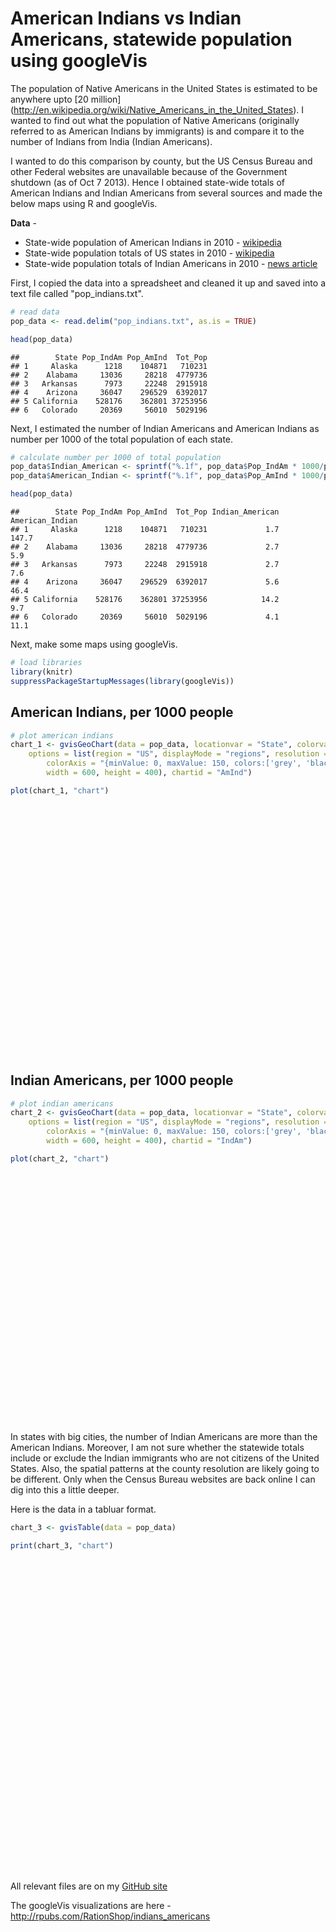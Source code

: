 American Indians vs Indian Americans, statewide population using googleVis
========================================================

The population of Native Americans in the United States is estimated to be anywhere upto [20 million] (http://en.wikipedia.org/wiki/Native_Americans_in_the_United_States). I wanted to find out what the population of Native Americans (originally referred to as American Indians by immigrants) is and compare it to the number of Indians from India (Indian Americans).

I wanted to do this comparison by county, but the US Census Bureau and other Federal websites are unavailable because of the Government shutdown (as of Oct 7 2013). Hence I obtained state-wide totals of American Indians and Indian Americans from several sources and made the below maps using R and googleVis.

**Data** - 
* State-wide population of American Indians in 2010 - [wikipedia](http://en.wikipedia.org/wiki/Native_Americans_in_the_United_States)
* State-wide population totals of US states in 2010 - [wikipedia](http://en.wikipedia.org/wiki/List_of_U.S._states_and_territories_by_population)
* State-wide population totals of Indian Americans in 2010 - [news article](http://www.indiawest.com/news/3783-analysis-of-the-indian-american-community-from-census-2010-data.html)

First, I copied the data into a spreadsheet and cleaned it up and saved into a text file called "pop_indians.txt".


```r
# read data
pop_data <- read.delim("pop_indians.txt", as.is = TRUE)

head(pop_data)
```

```
##        State Pop_IndAm Pop_AmInd  Tot_Pop
## 1     Alaska      1218    104871   710231
## 2    Alabama     13036     28218  4779736
## 3   Arkansas      7973     22248  2915918
## 4    Arizona     36047    296529  6392017
## 5 California    528176    362801 37253956
## 6   Colorado     20369     56010  5029196
```


Next, I estimated the number of Indian Americans and American Indians as number per 1000 of the total population of each state.


```r
# calculate number per 1000 of total population
pop_data$Indian_American <- sprintf("%.1f", pop_data$Pop_IndAm * 1000/pop_data$Tot_Pop)
pop_data$American_Indian <- sprintf("%.1f", pop_data$Pop_AmInd * 1000/pop_data$Tot_Pop)

head(pop_data)
```

```
##        State Pop_IndAm Pop_AmInd  Tot_Pop Indian_American American_Indian
## 1     Alaska      1218    104871   710231             1.7           147.7
## 2    Alabama     13036     28218  4779736             2.7             5.9
## 3   Arkansas      7973     22248  2915918             2.7             7.6
## 4    Arizona     36047    296529  6392017             5.6            46.4
## 5 California    528176    362801 37253956            14.2             9.7
## 6   Colorado     20369     56010  5029196             4.1            11.1
```


Next, make some maps using googleVis.


```r
# load libraries
library(knitr)
suppressPackageStartupMessages(library(googleVis))
```


American Indians, per 1000 people
-----------------


```r
# plot american indians
chart_1 <- gvisGeoChart(data = pop_data, locationvar = "State", colorvar = "American_Indian", 
    options = list(region = "US", displayMode = "regions", resolution = "provinces", 
        colorAxis = "{minValue: 0, maxValue: 150, colors:['grey', 'black', 'green', 'blue', 'violet']}", 
        width = 600, height = 400), chartid = "AmInd")

plot(chart_1, "chart")
```

<!-- GeoChart generated in R 3.0.2 by googleVis 0.4.5 package -->
<!-- Sun Oct 20 21:05:11 2013 -->


<!-- jsHeader -->
<script type="text/javascript">
 
// jsData 
function gvisDataAmInd () {
var data = new google.visualization.DataTable();
var datajson =
[
 [
 "Alaska",
147.7 
],
[
 "Alabama",
5.9 
],
[
 "Arkansas",
7.6 
],
[
 "Arizona",
46.4 
],
[
 "California",
9.7 
],
[
 "Colorado",
11.1 
],
[
 "Connecticut",
3.1 
],
[
 "District of Columbia",
3.5 
],
[
 "Delaware",
4.7 
],
[
 "Florida",
3.8 
],
[
 "Georgia",
3.3 
],
[
 "Hawaii",
3.1 
],
[
 "Iowa",
3.6 
],
[
 "Idaho",
13.7 
],
[
 "Illinois",
3.4 
],
[
 "Indiana",
2.8 
],
[
 "Kansas",
9.9 
],
[
 "Kentucky",
2.3 
],
[
 "Louisiana",
6.7 
],
[
 "Massachusetts",
2.9 
],
[
 "Maryland",
3.5 
],
[
 "Maine",
6.5 
],
[
 "Michigan",
6.3 
],
[
 "Minnesota",
11.5 
],
[
 "Missouri",
4.6 
],
[
 "Mississippi",
5.1 
],
[
 "Montana",
63.2 
],
[
 "North Carolina",
12.8 
],
[
 "North Dakota",
54.4 
],
[
 "Nebraska",
10.1 
],
[
 "New Hampshire",
2.4 
],
[
 "New Jersey",
3.3 
],
[
 "New Mexico",
93.8 
],
[
 "Nevada",
11.9 
],
[
 "New York",
5.5 
],
[
 "Ohio",
2.2 
],
[
 "Oklahoma",
85.8 
],
[
 "Oregon",
13.9 
],
[
 "Pennsylvania",
2.1 
],
[
 "Rhode Island",
5.8 
],
[
 "South Carolina",
4.2 
],
[
 "South Dakota",
88.2 
],
[
 "Tennessee",
3.2 
],
[
 "Texas",
6.8 
],
[
 "Utah",
11.9 
],
[
 "Virginia",
3.7 
],
[
 "Vermont",
3.5 
],
[
 "Washington",
15.4 
],
[
 "Wisconsin",
9.6 
],
[
 "West Virginia",
2 
],
[
 "Wyoming",
23.7 
] 
];
data.addColumn('string','State');
data.addColumn('number','American_Indian');
data.addRows(datajson);
return(data);
}
 
// jsDrawChart
function drawChartAmInd() {
var data = gvisDataAmInd();
var options = {};
options["width"] =    600;
options["height"] =    400;
options["region"] = "US";
options["displayMode"] = "regions";
options["resolution"] = "provinces";
options["colorAxis"] = {minValue: 0, maxValue: 150, colors:['grey', 'black', 'green', 'blue', 'violet']};

    var chart = new google.visualization.GeoChart(
    document.getElementById('AmInd')
    );
    chart.draw(data,options);
    

}
  
 
// jsDisplayChart
(function() {
var pkgs = window.__gvisPackages = window.__gvisPackages || [];
var callbacks = window.__gvisCallbacks = window.__gvisCallbacks || [];
var chartid = "geochart";
  
// Manually see if chartid is in pkgs (not all browsers support Array.indexOf)
var i, newPackage = true;
for (i = 0; newPackage && i < pkgs.length; i++) {
if (pkgs[i] === chartid)
newPackage = false;
}
if (newPackage)
  pkgs.push(chartid);
  
// Add the drawChart function to the global list of callbacks
callbacks.push(drawChartAmInd);
})();
function displayChartAmInd() {
  var pkgs = window.__gvisPackages = window.__gvisPackages || [];
  var callbacks = window.__gvisCallbacks = window.__gvisCallbacks || [];
  window.clearTimeout(window.__gvisLoad);
  // The timeout is set to 100 because otherwise the container div we are
  // targeting might not be part of the document yet
  window.__gvisLoad = setTimeout(function() {
  var pkgCount = pkgs.length;
  google.load("visualization", "1", { packages:pkgs, callback: function() {
  if (pkgCount != pkgs.length) {
  // Race condition where another setTimeout call snuck in after us; if
  // that call added a package, we must not shift its callback
  return;
}
while (callbacks.length > 0)
callbacks.shift()();
} });
}, 100);
}
 
// jsFooter
</script>
 
<!-- jsChart -->  
<script type="text/javascript" src="https://www.google.com/jsapi?callback=displayChartAmInd"></script>
 
<!-- divChart -->
  
<div id="AmInd"
  style="width: 600px; height: 400px;">
</div>


Indian Americans, per 1000 people
-----------------

```r
# plot indian americans
chart_2 <- gvisGeoChart(data = pop_data, locationvar = "State", colorvar = "Indian_American", 
    options = list(region = "US", displayMode = "regions", resolution = "provinces", 
        colorAxis = "{minValue: 0, maxValue: 150, colors:['grey', 'black', 'green', 'blue', 'violet']}", 
        width = 600, height = 400), chartid = "IndAm")

plot(chart_2, "chart")
```

<!-- GeoChart generated in R 3.0.2 by googleVis 0.4.5 package -->
<!-- Sun Oct 20 21:05:11 2013 -->


<!-- jsHeader -->
<script type="text/javascript">
 
// jsData 
function gvisDataIndAm () {
var data = new google.visualization.DataTable();
var datajson =
[
 [
 "Alaska",
1.7 
],
[
 "Alabama",
2.7 
],
[
 "Arkansas",
2.7 
],
[
 "Arizona",
5.6 
],
[
 "California",
14.2 
],
[
 "Colorado",
4.1 
],
[
 "Connecticut",
13 
],
[
 "District of Columbia",
8.7 
],
[
 "Delaware",
12.7 
],
[
 "Florida",
6.8 
],
[
 "Georgia",
9.9 
],
[
 "Hawaii",
1.6 
],
[
 "Iowa",
3.6 
],
[
 "Idaho",
1.4 
],
[
 "Illinois",
14.7 
],
[
 "Indiana",
4.3 
],
[
 "Kansas",
4.9 
],
[
 "Kentucky",
2.9 
],
[
 "Louisiana",
2.5 
],
[
 "Massachusetts",
11.8 
],
[
 "Maryland",
13.7 
],
[
 "Maine",
1.5 
],
[
 "Michigan",
7.8 
],
[
 "Minnesota",
6.2 
],
[
 "Missouri",
3.9 
],
[
 "Mississippi",
1.9 
],
[
 "Montana",
0.6 
],
[
 "North Carolina",
6 
],
[
 "North Dakota",
2.3 
],
[
 "Nebraska",
3.2 
],
[
 "New Hampshire",
6.3 
],
[
 "New Jersey",
33.2 
],
[
 "New Mexico",
2.2 
],
[
 "Nevada",
4.3 
],
[
 "New York",
16.2 
],
[
 "Ohio",
5.6 
],
[
 "Oklahoma",
3.2 
],
[
 "Oregon",
4.4 
],
[
 "Pennsylvania",
8.1 
],
[
 "Rhode Island",
4.4 
],
[
 "South Carolina",
3.4 
],
[
 "South Dakota",
1.4 
],
[
 "Tennessee",
3.8 
],
[
 "Texas",
9.8 
],
[
 "Utah",
2.2 
],
[
 "Virginia",
13 
],
[
 "Vermont",
2.2 
],
[
 "Washington",
9.1 
],
[
 "Wisconsin",
4 
],
[
 "West Virginia",
1.8 
],
[
 "Wyoming",
1 
] 
];
data.addColumn('string','State');
data.addColumn('number','Indian_American');
data.addRows(datajson);
return(data);
}
 
// jsDrawChart
function drawChartIndAm() {
var data = gvisDataIndAm();
var options = {};
options["width"] =    600;
options["height"] =    400;
options["region"] = "US";
options["displayMode"] = "regions";
options["resolution"] = "provinces";
options["colorAxis"] = {minValue: 0, maxValue: 150, colors:['grey', 'black', 'green', 'blue', 'violet']};

    var chart = new google.visualization.GeoChart(
    document.getElementById('IndAm')
    );
    chart.draw(data,options);
    

}
  
 
// jsDisplayChart
(function() {
var pkgs = window.__gvisPackages = window.__gvisPackages || [];
var callbacks = window.__gvisCallbacks = window.__gvisCallbacks || [];
var chartid = "geochart";
  
// Manually see if chartid is in pkgs (not all browsers support Array.indexOf)
var i, newPackage = true;
for (i = 0; newPackage && i < pkgs.length; i++) {
if (pkgs[i] === chartid)
newPackage = false;
}
if (newPackage)
  pkgs.push(chartid);
  
// Add the drawChart function to the global list of callbacks
callbacks.push(drawChartIndAm);
})();
function displayChartIndAm() {
  var pkgs = window.__gvisPackages = window.__gvisPackages || [];
  var callbacks = window.__gvisCallbacks = window.__gvisCallbacks || [];
  window.clearTimeout(window.__gvisLoad);
  // The timeout is set to 100 because otherwise the container div we are
  // targeting might not be part of the document yet
  window.__gvisLoad = setTimeout(function() {
  var pkgCount = pkgs.length;
  google.load("visualization", "1", { packages:pkgs, callback: function() {
  if (pkgCount != pkgs.length) {
  // Race condition where another setTimeout call snuck in after us; if
  // that call added a package, we must not shift its callback
  return;
}
while (callbacks.length > 0)
callbacks.shift()();
} });
}, 100);
}
 
// jsFooter
</script>
 
<!-- jsChart -->  
<script type="text/javascript" src="https://www.google.com/jsapi?callback=displayChartIndAm"></script>
 
<!-- divChart -->
  
<div id="IndAm"
  style="width: 600px; height: 400px;">
</div>



In states with big cities, the number of Indian Americans are more than the American Indians. Moreover, I am not sure whether the statewide totals include or exclude the Indian immigrants who are not citizens of the United States. Also, the spatial patterns at the county resolution are likely going to be different. Only when the Census Bureau websites are back online I can dig into this a little deeper.

Here is the data in a tabluar format.


```r
chart_3 <- gvisTable(data = pop_data)

print(chart_3, "chart")
```

<!-- Table generated in R 3.0.2 by googleVis 0.4.5 package -->
<!-- Sun Oct 20 21:05:11 2013 -->


<!-- jsHeader -->
<script type="text/javascript">
 
// jsData 
function gvisDataTableID31d06aa139ab () {
var data = new google.visualization.DataTable();
var datajson =
[
 [
 "Alaska",
1218,
104871,
710231,
"1.7",
"147.7" 
],
[
 "Alabama",
13036,
28218,
4779736,
"2.7",
"5.9" 
],
[
 "Arkansas",
7973,
22248,
2915918,
"2.7",
"7.6" 
],
[
 "Arizona",
36047,
296529,
6392017,
"5.6",
"46.4" 
],
[
 "California",
528176,
362801,
37253956,
"14.2",
"9.7" 
],
[
 "Colorado",
20369,
56010,
5029196,
"4.1",
"11.1" 
],
[
 "Connecticut",
46415,
11256,
3574097,
"13.0",
"3.1" 
],
[
 "District of Columbia",
5214,
2079,
601723,
"8.7",
"3.5" 
],
[
 "Delaware",
11424,
4181,
897934,
"12.7",
"4.7" 
],
[
 "Florida",
128735,
71458,
18801310,
"6.8",
"3.8" 
],
[
 "Georgia",
96116,
32151,
9687653,
"9.9",
"3.3" 
],
[
 "Hawaii",
2201,
4164,
1360301,
"1.6",
"3.1" 
],
[
 "Iowa",
11081,
11084,
3046355,
"3.6",
"3.6" 
],
[
 "Idaho",
2152,
21441,
1567582,
"1.4",
"13.7" 
],
[
 "Illinois",
188328,
43963,
12830632,
"14.7",
"3.4" 
],
[
 "Indiana",
27598,
18462,
6483802,
"4.3",
"2.8" 
],
[
 "Kansas",
13848,
28150,
2853118,
"4.9",
"9.9" 
],
[
 "Kentucky",
12501,
10120,
4339367,
"2.9",
"2.3" 
],
[
 "Louisiana",
11174,
30579,
4533372,
"2.5",
"6.7" 
],
[
 "Massachusetts",
77177,
18850,
6547629,
"11.8",
"2.9" 
],
[
 "Maryland",
79051,
20420,
5773552,
"13.7",
"3.5" 
],
[
 "Maine",
1959,
8568,
1328361,
"1.5",
"6.5" 
],
[
 "Michigan",
77132,
62007,
9883640,
"7.8",
"6.3" 
],
[
 "Minnesota",
33031,
60916,
5303925,
"6.2",
"11.5" 
],
[
 "Missouri",
23223,
27376,
5988927,
"3.9",
"4.6" 
],
[
 "Mississippi",
5494,
15030,
2967297,
"1.9",
"5.1" 
],
[
 "Montana",
618,
62555,
989415,
"0.6",
"63.2" 
],
[
 "North Carolina",
57400,
122110,
9535483,
"6.0",
"12.8" 
],
[
 "North Dakota",
1543,
36591,
672591,
"2.3",
"54.4" 
],
[
 "Nebraska",
5903,
18427,
1826341,
"3.2",
"10.1" 
],
[
 "New Hampshire",
8268,
3150,
1316470,
"6.3",
"2.4" 
],
[
 "New Jersey",
292256,
29026,
8791894,
"33.2",
"3.3" 
],
[
 "New Mexico",
4550,
193222,
2059179,
"2.2",
"93.8" 
],
[
 "Nevada",
11671,
32062,
2700551,
"4.3",
"11.9" 
],
[
 "New York",
313620,
106906,
19378102,
"16.2",
"5.5" 
],
[
 "Ohio",
64187,
25292,
11536504,
"5.6",
"2.2" 
],
[
 "Oklahoma",
11906,
321687,
3751351,
"3.2",
"85.8" 
],
[
 "Oregon",
16740,
53203,
3831074,
"4.4",
"13.9" 
],
[
 "Pennsylvania",
103026,
26843,
12702379,
"8.1",
"2.1" 
],
[
 "Rhode Island",
4653,
6058,
1052567,
"4.4",
"5.8" 
],
[
 "South Carolina",
15941,
19524,
4625364,
"3.4",
"4.2" 
],
[
 "South Dakota",
1152,
71817,
814180,
"1.4",
"88.2" 
],
[
 "Tennessee",
23900,
19994,
6346105,
"3.8",
"3.2" 
],
[
 "Texas",
245981,
170972,
25145561,
"9.8",
"6.8" 
],
[
 "Utah",
6212,
32927,
2763885,
"2.2",
"11.9" 
],
[
 "Virginia",
103916,
29225,
8001024,
"13.0",
"3.7" 
],
[
 "Vermont",
1359,
2207,
625741,
"2.2",
"3.5" 
],
[
 "Washington",
61124,
103869,
6724540,
"9.1",
"15.4" 
],
[
 "Wisconsin",
22899,
54526,
5686986,
"4.0",
"9.6" 
],
[
 "West Virginia",
3304,
3787,
1852994,
"1.8",
"2.0" 
],
[
 "Wyoming",
589,
13336,
563626,
"1.0",
"23.7" 
] 
];
data.addColumn('string','State');
data.addColumn('number','Pop_IndAm');
data.addColumn('number','Pop_AmInd');
data.addColumn('number','Tot_Pop');
data.addColumn('string','Indian_American');
data.addColumn('string','American_Indian');
data.addRows(datajson);
return(data);
}
 
// jsDrawChart
function drawChartTableID31d06aa139ab() {
var data = gvisDataTableID31d06aa139ab();
var options = {};
options["allowHtml"] = true;

    var chart = new google.visualization.Table(
    document.getElementById('TableID31d06aa139ab')
    );
    chart.draw(data,options);
    

}
  
 
// jsDisplayChart
(function() {
var pkgs = window.__gvisPackages = window.__gvisPackages || [];
var callbacks = window.__gvisCallbacks = window.__gvisCallbacks || [];
var chartid = "table";
  
// Manually see if chartid is in pkgs (not all browsers support Array.indexOf)
var i, newPackage = true;
for (i = 0; newPackage && i < pkgs.length; i++) {
if (pkgs[i] === chartid)
newPackage = false;
}
if (newPackage)
  pkgs.push(chartid);
  
// Add the drawChart function to the global list of callbacks
callbacks.push(drawChartTableID31d06aa139ab);
})();
function displayChartTableID31d06aa139ab() {
  var pkgs = window.__gvisPackages = window.__gvisPackages || [];
  var callbacks = window.__gvisCallbacks = window.__gvisCallbacks || [];
  window.clearTimeout(window.__gvisLoad);
  // The timeout is set to 100 because otherwise the container div we are
  // targeting might not be part of the document yet
  window.__gvisLoad = setTimeout(function() {
  var pkgCount = pkgs.length;
  google.load("visualization", "1", { packages:pkgs, callback: function() {
  if (pkgCount != pkgs.length) {
  // Race condition where another setTimeout call snuck in after us; if
  // that call added a package, we must not shift its callback
  return;
}
while (callbacks.length > 0)
callbacks.shift()();
} });
}, 100);
}
 
// jsFooter
</script>
 
<!-- jsChart -->  
<script type="text/javascript" src="https://www.google.com/jsapi?callback=displayChartTableID31d06aa139ab"></script>
 
<!-- divChart -->
  
<div id="TableID31d06aa139ab"
  style="width: 600px; height: 500px;">
</div>


All relevant files are on my [GitHub site](https://github.com/RationShop/indians)

The googleVis visualizations are here - http://rpubs.com/RationShop/indians_americans

